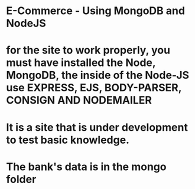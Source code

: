 # E-Commerce - Using MongoDB and NodeJS

# for the site to work properly, you must have installed the Node, MongoDB, the inside of the Node-JS use EXPRESS, EJS, BODY-PARSER, CONSIGN AND NODEMAILER

# It is a site that is under development to test basic knowledge.

# The bank's data is in the mongo folder
